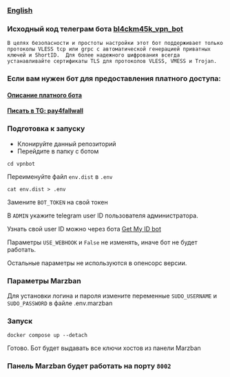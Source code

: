 ### [English](README.md)
### Исходный код телеграм бота [bl4ckm45k_vpn_bot](https://t.me/bl4ckm45k_vpn_bot "bl4ckm45k_vpn_bot")

`В целях безопасности и простоты настройки этот бот поддерживает только протоколы VLESS tcp или grpc
с автоматической генерацией приватных ключей и ShortID. 
Для более надежного шифрования всегда устанавливайте сертификаты TLS для протоколов VLESS, VMESS и Trojan.
`

### Если вам нужен бот для предоставления платного доступа: 
#### [Описание  платного бота](https://github.com/bl4ckm45k/vpnbot/blob/master/README_PAID_BOT_RU.md "Описание функционала платного бота")
#### [Писать в TG: pay4fallwall](https://pay4fallwall.t.me/ "pay4fallwall")


### Подготовка к запуску
- Клонируйте данный репозиторий
- Перейдите в папку с ботом
```pycon
cd vpnbot
```

Переименуйте файл `env.dist` в `.env` 
```pycon
cat env.dist > .env
```

Замените `BOT_TOKEN` на свой токен

В `ADMIN` укажите telegram user ID пользователя администратора.

Узнать свой user ID можно через бота [Get My ID bot](https://t.me/getmyid_bot "Get My ID bot")

Параметры `USE_WEBHOOK` и `False` не изменять, иначе бот не будет работать.

Остальные параметры не используются в опенсорс версии.

### Параметры Marzban
Для установки логина и пароля измените переменные `SUDO_USERNAME` и `SUDO_PASSWORD` в файле .env.marzban

### Запуск
```pycon
docker compose up --detach
```

Готово. Бот будет выдавать все ключи хостов из панели Marzban

### Панель Marzban будет работать на порту `8002`

